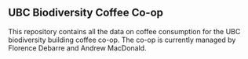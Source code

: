 ## UBC Biodiversity Coffee Co-op

This repository contains all the data on coffee consumption for the UBC biodiversity building coffee co-op.  The co-op is currently managed by Florence Debarre and Andrew MacDonald.